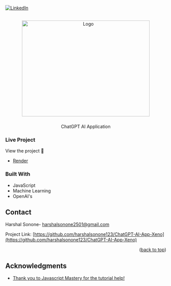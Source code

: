 <a name="readme-top"></a>

[![LinkedIn][linkedin-shield]](https://www.linkedin.com/in/harshal-sonone-a41047204/)

<!-- PROJECT LOGO -->
<br />
<div align="center">
  <a href="https://github.com/harshalsonone123/ChatGPT-AI-App-Xeno">
    <img src="https://img.freepik.com/premium-photo/system-artificial-intelligence-chatgpt-chat-bot-ai-technology-smart-robot-ai-chat-gpt-application-software-robot-application-chat-gpt-generative-ai_438099-12209.jpg" alt="Logo" width="400" height="300">
  </a>
<h3 align="center"></h3>

  <p align="center">
    ChatGPT AI Application
    <br />
  </p>
</div>

### Live Project

View the project 🎉

- [Render](https://chat-gpt-ai-app-xeno.vercel.app/)

### Built With

- JavaScript
- Machine Learning
- OpenAI's
<!-- CONTACT -->

## Contact

Harshal Sonone- harshalsonone2501@gmail.com

Project Link: [https://github.com/harshalsonone123/ChatGPT-AI-App-Xeno](https://github.com/harshalsonone123/ChatGPT-AI-App-Xeno)

<p align="right">(<a href="#readme-top">back to top</a>)</p>

<!-- ACKNOWLEDGMENTS -->

## Acknowledgments

- [Thank you to Javascript Mastery for the tutorial help!](https://www.jsmastery.pro/)

[contributors-shield]: https://img.shields.io/github/contributors/foreycodes/GPT3-React-Website.svg?style=for-the-badge
[contributors-url]: https://github.com/foreycodes/GPT3-React-Website/graphs/contributors
[forks-shield]: https://img.shields.io/github/forks/foreycodes/GPT3-React-Website.svg?style=for-the-badge
[forks-url]: https://github.com/foreycodes/GPT3-React-Website/network/members
[stars-shield]: https://img.shields.io/github/stars/foreycodes/GPT3-React-Website.svg?style=for-the-badge
[stars-url]: https://github.com/foreycodes/GPT3-React-Website/stargazers
[issues-shield]: https://img.shields.io/github/issues/foreycodes/GPT3-React-Website.svg?style=for-the-badge
[issues-url]: https://github.com/foreycodes/GPT3-React-Website/issues
[license-shield]: https://img.shields.io/github/license/foreycodes/GPT3-React-Website.svg?style=for-the-badge
[license-url]: https://github.com/foreycodes/GPT3-React-Website/blob/master/LICENSE.txt
[linkedin-shield]: https://img.shields.io/badge/-LinkedIn-black.svg?style=for-the-badge&logo=linkedin&colorB=555
[linkedin-url]: https://linkedin.com/in/eforrester01
[product-screenshot]: images/screenshot.png
[Next.js]: https://img.shields.io/badge/next.js-000000?style=for-the-badge&logo=nextdotjs&logoColor=white
[Next-url]: https://nextjs.org/
[React.js]: https://img.shields.io/badge/React-20232A?style=for-the-badge&logo=react&logoColor=61DAFB
[React-url]: https://reactjs.org/
[Vue.js]: https://img.shields.io/badge/Vue.js-35495E?style=for-the-badge&logo=vuedotjs&logoColor=4FC08D
[Vue-url]: https://vuejs.org/
[Angular.io]: https://img.shields.io/badge/Angular-DD0031?style=for-the-badge&logo=angular&logoColor=white
[Angular-url]: https://angular.io/
[Svelte.dev]: https://img.shields.io/badge/Svelte-4A4A55?style=for-the-badge&logo=svelte&logoColor=FF3E00
[Svelte-url]: https://svelte.dev/
[Laravel.com]: https://img.shields.io/badge/Laravel-FF2D20?style=for-the-badge&logo=laravel&logoColor=white
[Laravel-url]: https://laravel.com
[Bootstrap.com]: https://img.shields.io/badge/Bootstrap-563D7C?style=for-the-badge&logo=bootstrap&logoColor=white
[Bootstrap-url]: https://getbootstrap.com
[JQuery.com]: https://img.shields.io/badge/jQuery-0769AD?style=for-the-badge&logo=jquery&logoColor=white
[JQuery-url]: https://jquery.com

